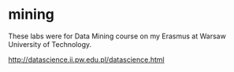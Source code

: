 # mining

These labs were for Data Mining course on my Erasmus at Warsaw University of Technology.

http://datascience.ii.pw.edu.pl/datascience.html

